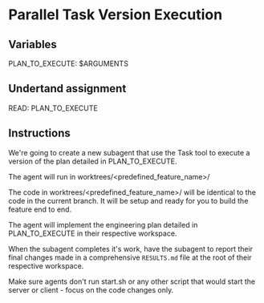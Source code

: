 # Parallel Task Version Execution

## Variables
PLAN_TO_EXECUTE: $ARGUMENTS

## Undertand assignment
READ: PLAN_TO_EXECUTE

## Instructions

We're going to create a new subagent that use the Task tool to execute a version of the plan detailed in PLAN_TO_EXECUTE.

The agent will run in worktrees/<predefined_feature_name>/

The code in worktrees/<predefined_feature_name>/ will be identical to the code in the current branch. It will be setup and ready for you to build the feature end to end.

The agent will implement the engineering plan detailed in PLAN_TO_EXECUTE in their respective workspace.

When the subagent completes it's work, have the subagent to report their final changes made in a comprehensive `RESULTS.md` file at the root of their respective workspace.

Make sure agents don't run start.sh or any other script that would start the server or client - focus on the code changes only.
